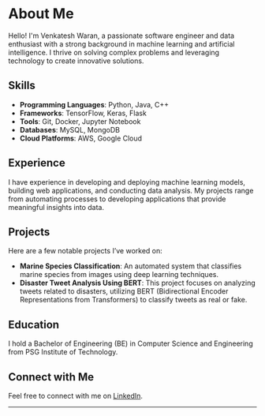 # About Me

Hello! I'm Venkatesh Waran, a passionate software engineer and data enthusiast with a strong background in machine learning and artificial intelligence. I thrive on solving complex problems and leveraging technology to create innovative solutions.

## Skills

- **Programming Languages**: Python, Java, C++
- **Frameworks**: TensorFlow, Keras, Flask
- **Tools**: Git, Docker, Jupyter Notebook
- **Databases**: MySQL, MongoDB
- **Cloud Platforms**: AWS, Google Cloud

## Experience

I have experience in developing and deploying machine learning models, building web applications, and conducting data analysis. My projects range from automating processes to developing applications that provide meaningful insights into data.

## Projects

Here are a few notable projects I’ve worked on:

- **Marine Species Classification**: An automated system that classifies marine species from images using deep learning techniques.
- **Disaster Tweet Analysis Using BERT**: This project focuses on analyzing tweets related to disasters, utilizing BERT (Bidirectional Encoder Representations from Transformers) to classify tweets as real or fake.

## Education

I hold a Bachelor of Engineering (BE) in Computer Science and Engineering from PSG Institute of Technology.

## Connect with Me

Feel free to connect with me on [LinkedIn](https://www.linkedin.com/in/venkatesh-waran/).

---
